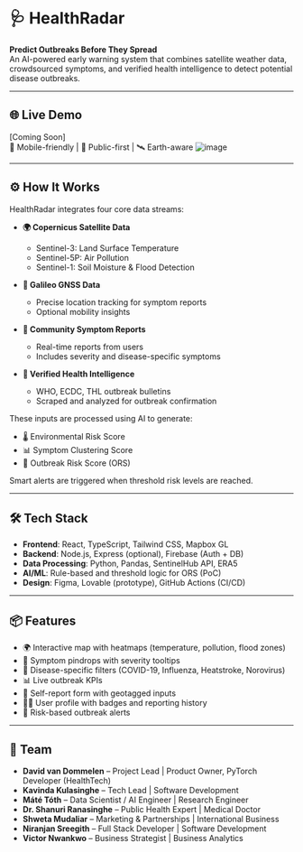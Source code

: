 # 🩺 HealthRadar

**Predict Outbreaks Before They Spread**  
An AI-powered early warning system that combines satellite weather data, crowdsourced symptoms, and verified health intelligence to detect potential disease outbreaks.

---

## 🌐 Live Demo

[Coming Soon]  
📱 Mobile-friendly | 🔐 Public-first | 🛰️ Earth-aware
![image](https://github.com/user-attachments/assets/0566c9b3-bcb7-4419-b358-8331d737c800)

---

## ⚙️ How It Works

HealthRadar integrates four core data streams:

- **🌍 Copernicus Satellite Data**  
  - Sentinel-3: Land Surface Temperature  
  - Sentinel-5P: Air Pollution  
  - Sentinel-1: Soil Moisture & Flood Detection  

- **📡 Galileo GNSS Data**  
  - Precise location tracking for symptom reports  
  - Optional mobility insights  

- **👥 Community Symptom Reports**  
  - Real-time reports from users  
  - Includes severity and disease-specific symptoms  

- **📰 Verified Health Intelligence**  
  - WHO, ECDC, THL outbreak bulletins  
  - Scraped and analyzed for outbreak confirmation  

These inputs are processed using AI to generate:
- 🌡️ Environmental Risk Score  
- 📊 Symptom Clustering Score  
- 🚨 Outbreak Risk Score (ORS)

Smart alerts are triggered when threshold risk levels are reached.

---

## 🛠️ Tech Stack

- **Frontend**: React, TypeScript, Tailwind CSS, Mapbox GL  
- **Backend**: Node.js, Express (optional), Firebase (Auth + DB)  
- **Data Processing**: Python, Pandas, SentinelHub API, ERA5  
- **AI/ML**: Rule-based and threshold logic for ORS (PoC)  
- **Design**: Figma, Lovable (prototype), GitHub Actions (CI/CD)

---

## 📦 Features

- 🌍 Interactive map with heatmaps (temperature, pollution, flood zones)  
- 📍 Symptom pindrops with severity tooltips  
- 🧠 Disease-specific filters (COVID-19, Influenza, Heatstroke, Norovirus)  
- 📊 Live outbreak KPIs  
- 📝 Self-report form with geotagged inputs  
- 🧑‍⚕️ User profile with badges and reporting history  
- 🔔 Risk-based outbreak alerts  

---

## 👥 Team

- **David van Dommelen** – Project Lead | Product Owner, PyTorch Developer (HealthTech)  
- **Kavinda Kulasinghe** – Tech Lead | Software Development  
- **Máté Tóth** – Data Scientist / AI Engineer | Research Engineer  
- **Dr. Shanuri Ranasinghe** – Public Health Expert | Medical Doctor  
- **Shweta Mudaliar** – Marketing & Partnerships | International Business  
- **Niranjan Sreegith** – Full Stack Developer | Software Development  
- **Victor Nwankwo** – Business Strategist | Business Analytics


